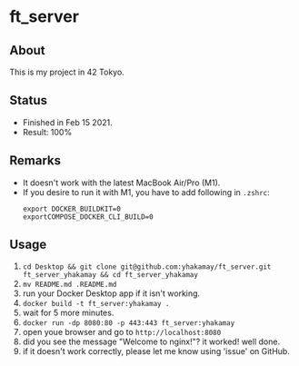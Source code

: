 # ft_server

## About
This is my project in 42 Tokyo.

## Status
- Finished in Feb 15 2021.
- Result: 100%

## Remarks
- It doesn't work with the latest MacBook Air/Pro (M1).
- If you desire to run it with M1, you have to add following in `.zshrc`: 
  ```
  export DOCKER_BUILDKIT=0
  exportCOMPOSE_DOCKER_CLI_BUILD=0
  ```

## Usage
1. `cd Desktop && git clone git@github.com:yhakamay/ft_server.git ft_server_yhakamay && cd ft_server_yhakamay`
2. `mv README.md .README.md`
3. run your Docker Desktop app if it isn't working.
4. `docker build -t ft_server:yhakamay .`
5. wait for 5 more minutes.
6. `docker run -dp 8080:80 -p 443:443 ft_server:yhakamay`
7. open youe browser and go to `http://localhost:8080`
8. did you see the message "Welcome to nginx!"? it worked! well done.
9. if it doesn't work correctly, please let me know using 'issue' on GitHub.
